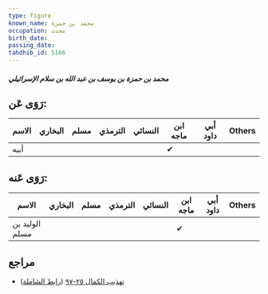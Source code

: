 ```yaml
---
type: figure
known_name: محمد بن حمزة
occupation: محدث
birth_date:
passing_date:
tahdhib_id: 5166
---
```

##### محمد بن حمزة بن يوسف بن عبد الله بن سلام الإسرائيلي

## رَوَى عَن:
| الاسم | البخاري | مسلم | الترمذي | النسائي | ابن ماجه | أبي داود | Others |
| ----- | ------- | ---- | ------- | ------- | -------- | -------- | ------ |
| أبيه  |         |      |         |         | ✔        |          |        |
## رَوَى عَنه:
| الاسم          | البخاري | مسلم | الترمذي | النسائي | ابن ماجه | أبي داود | Others |
| -------------- | ------- | ---- | ------- | ------- | -------- | -------- | ------ |
| الوليد بن مسلم |         |      |         |         | ✔        |          |        |
## مراجع
- [تهذيب الكمال ٢٥-٩٧](obsidian://open?vault=Tahdhib-al-Kamal&file=Figures/٥١٦٦-محمد%20بن%20حمزة%20بن%20يوسف%20بن%20عبد%20الله%20بن%20سلام%20الإسرائيلي) ([رابط الشاملة](https://shamela.ws/book/3722/13190))